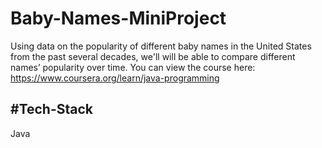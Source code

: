 # Baby-Names-MiniProject
Using data on the popularity of different baby names in the United States from the past several decades, we'll will be able to compare different names’ popularity over time.
You can view the course here: https://www.coursera.org/learn/java-programming

#Tech-Stack
---
Java
